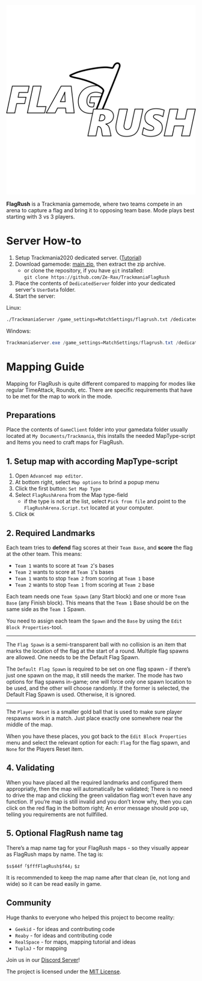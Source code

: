 ![FlagRush Logo](Assets/logo_nobackground.png)

**FlagRush** is a Trackmania gamemode, where two teams compete in an arena to capture a flag and bring it to opposing team base. Mode plays best starting with 3 vs 3 players.

# Server How-to

1. Setup Trackmania2020 dedicated server. ([Tutorial](https://forums.ubisoft.com/showthread.php/2242192-Tutorial-Trackmania-2020-Dedicated-Server))
2. Download gamemode: [main.zip](https://github.com/Ze-Rax/TrackmaniaFlagRush/archive/refs/heads/main.zip), then extract the zip archive.
   - or clone the repository, if you have `git` installed: \
  	`git clone https://github.com/Ze-Rax/TrackmaniaFlagRush`
3. Place the contents of `DedicatedServer` folder into your dedicated server's `UserData` folder.
4. Start the server:

Linux:
```bash
./TrackmaniaServer /game_settings=MatchSettings/flagrush.txt /dedicated_cfg=dedicated_cfg.txt
```

Windows: 
```powershell
TrackmaniaServer.exe /game_settings=MatchSettings/flagrush.txt /dedicated_cfg=dedicated_cfg.txt
``` 

# Mapping Guide

Mapping for FlagRush is quite different compared to mapping for modes like regular TimeAttack, 
Rounds, etc. There are specific requirements that have to be met for the map to work in the mode.

## Preparations

Place the contents of `GameClient` folder into your gamedata folder usually located at `My Documents/Trackmania`, this installs the needed MapType-script and Items you need to craft maps for FlagRush.

## 1. Setup map with according MapType-script

1. Open `Advanced map editor`.
2. At bottom right, select `Map options` to brind a popup menu
3. Click the first button: `Set Map Type`
4. Select `FlagRushArena` from the Map type-field
   - if the type is not at the list, select `Pick from file` and point to the `FlagRushArena.Script.txt` located at your computer.
6. Click `OK`

## 2. Required Landmarks

Each team tries to **defend** flag scores at their `Team Base`, and **score** the flag at the other team. This means:

  - `Team 1` wants to score at `Team 2`'s bases
  - `Team 2` wants to score at `Team 1`'s bases
  - `Team 1` wants to stop `Team 2` from scoring at `Team 1` base
  - `Team 2` wants to stop `Team 1` from scoring at `Team 2` base
  

Each team needs one `Team Spawn` (any Start block) and one or more `Team Base` (any Finish block). This means that the `Team 1` Base should be on the same side as the `Team 1` Spawn.

You need to assign each team the `Spawn` and the `Base` by using the `Edit Block Properties`-tool.

--- 

The `Flag Spawn` is a semi-transparent ball with no collision is an item that marks the location of the flag at the start of a round. Multiple flag spawns are allowed. One needs to be the Default Flag Spawn.

The `Default Flag Spawn` is required to be set on one flag spawn - if there’s just one spawn on the map, it still needs the marker. The mode has two options for flag spawns in-game; one will force only one spawn location to be used, and the other will choose randomly. If the former is selected, the Default Flag Spawn is used. Otherwise, it is ignored. 

--- 

The `Player Reset` is a smaller gold ball that is used to make sure player respawns work in a match. Just place exactly one somewhere near the middle of the map.

When you have these places, you got back to the `Edit Block Properties` menu and select the relevant option for each: `Flag` for the flag spawn, and `None` for the Players Reset item.

## 4. Validating

When you have placed all the required landmarks and configured them appropriatly, then the map will automatically be validated; There is no need to drive the map and clicking the green validation flag won’t even have any function. If you’re map is still invalid and you don’t know why, then you can click on the red flag in the bottom right; An error message should pop up, telling you requirements are not fullfilled.


## 5. Optional FlagRush name tag

There’s a map name tag for your FlagRush maps - so they visually appear as FlagRush maps by name. The tag is:

```
$s$44f「$fffFlagRush$f44」$z
```

It is recommended to keep the map name after that clean (ie, not long and wide) so it can be read easily in game.

## Community

Huge thanks to everyone who helped this project to become reality:

- `Geekid` - for ideas and contributing code
- `Reaby` - for ideas and contributing code
- `RealSpace` - for maps, mapping tutorial and ideas
- `TuplaJ` - for mapping

Join us in our [Discord Server](https://discord.gg/J6ApdyRqEZ)!

The project is licensed under the [MIT License](LICENSE).